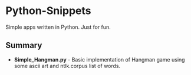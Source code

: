 # Python-Snippets
Simple apps written in Python. Just for fun.

## Summary

- **Simple_Hangman.py** - Basic implementation of Hangman game using some ascii art and ntlk.corpus list of words.

